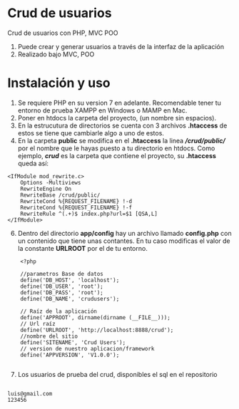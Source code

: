 # Crud de usuarios
Crud de usuarios con PHP, MVC POO 

1. Puede crear y generar usuarios  a través de la interfaz de la aplicación
2. Realizado bajo MVC, POO


# Instalación y uso

1. Se requiere PHP en su version 7 en adelante. Recomendable tener tu entorno de prueba XAMPP en Windows o MAMP en Mac.
2. Poner en htdocs la carpeta del proyecto, (un nombre sin espacios).
3. En la estrucutura de directorios se cuenta con 3 archivos **.htaccess** de estos se tiene que cambiarle algo a uno de estos.
4. En la carpeta **public** se modifica en el **.htaccess** la linea ***/crud/public/*** por el nombre que le hayas puesto a tu directorio en htdocs. Como ejemplo, ***crud*** es la carpeta que contiene el proyecto, su **.htaccess** queda así:

~~~
<IfModule mod_rewrite.c>
    Options -Multiviews
    RewriteEngine On
    RewriteBase /crud/public/
    RewriteCond %{REQUEST_FILENAME} !-d
    RewriteCond %{REQUEST_FILENAME} !-f
    RewriteRule ^(.+)$ index.php?url=$1 [QSA,L]
</IfModule>
~~~


6. Dentro del directorio **app/config** hay un archivo llamado **config.php** con un contenido que tiene unas contantes. En tu caso modificas el valor de la constante **URLROOT** por el de tu entorno. 

~~~
    <?php 

    //parametros Base de datos
    define('DB_HOST', 'localhost');
    define('DB_USER', 'root');
    define('DB_PASS', 'root');
    define('DB_NAME', 'crudusers');

    // Raíz de la aplicación
    define('APPROOT', dirname(dirname (__FILE__)));
    // Url raíz
    define('URLROOT', 'http://localhost:8888/crud');
    //nombre del sitio
    define('SITENAME', 'Crud Users');
    // version de nuestro aplicacion/framework
    define('APPVERSION', 'V1.0.0');


~~~

7. Los usuarios de prueba del crud, disponibles el sql en el repositorio

~~~

luis@gmail.com
123456

~~~